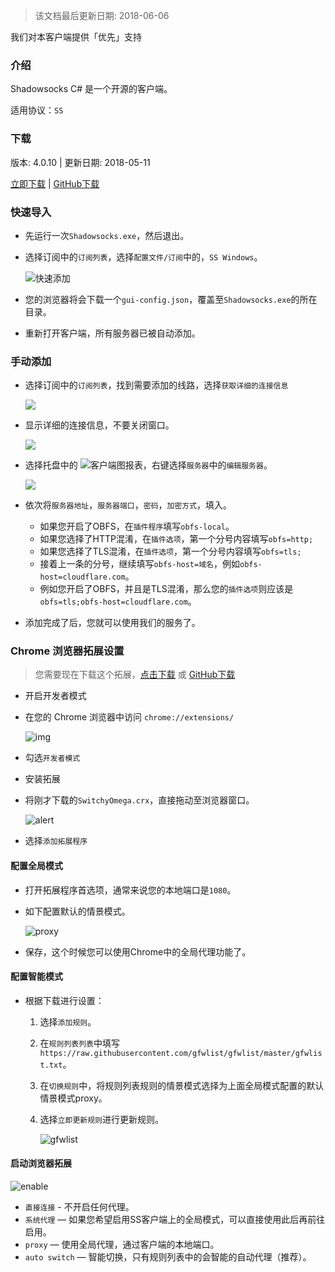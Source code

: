 > 该文档最后更新日期: 2018-06-06

<p class="info">我们对本客户端提供「优先」支持</p>

### 介绍

Shadowsocks C# 是一个开源的客户端。

适用协议：`SS`

### 下载

版本: 4.0.10 | 更新日期: 2018-05-11

[立即下载](https://dl.niconode.co/client/Shadowsocks-4.0.10.zip) | [GitHub下载](https://github.com/shadowsocks/shadowsocks-windows/releases/download/4.0.10/Shadowsocks-4.0.10.zip)

### 快速导入

- 先运行一次`Shadowsocks.exe`，然后退出。

- 选择订阅中的`订阅列表`，选择`配置文件/订阅`中的，`SS Windows`。

	![快速添加](https://img.niconode.co/20180510125433517224K1AgQopgdVQXT0.png)

- 您的浏览器将会下载一个`gui-config.json`，覆盖至`Shadowsocks.exe`的所在目录。

- 重新打开客户端，所有服务器已被自动添加。

### 手动添加

- 选择订阅中的`订阅列表`，找到需要添加的线路，选择`获取详细的连接信息`

	![](https://img.niconode.co/2018060611554434584wrF66J5RHF8UoNe.png)

- 显示详细的连接信息，不要关闭窗口。

	![](https://img.niconode.co/2018060611571968548TXCuSHrEukKM66U.png)

- 选择托盘中的 ![客户端图报表](https://img.niconode.co/2016071616450811168tAtlZ3XAa4JOkSm.png)，右键选择`服务器`中的`编辑服务器`。

	![](https://img.niconode.co/2018060611540081861NdPFj2OyNgLjb43.jpg)

- 依次将`服务器地址`，`服务器端口`，`密码`，`加密方式`，填入。

	- 如果您开启了OBFS，在`插件程序`填写`obfs-local`。
	- 如果您选择了HTTP混淆，在`插件选项`，第一个分号内容填写`obfs=http;`
	- 如果您选择了TLS混淆，在`插件选项`，第一个分号内容填写`obfs=tls;`
	- 接着上一条的分号，继续填写`obfs-host=域名`，例如`obfs-host=cloudflare.com`。
	- 例如您开启了OBFS，并且是TLS混淆，那么您的`插件选项`则应该是`obfs=tls;obfs-host=cloudflare.com`。

- 添加完成了后，您就可以使用我们的服务了。

### Chrome 浏览器拓展设置

> 您需要现在下载这个拓展，[点击下载](https://dl.niconode.co/extensions/SwitchyOmega.crx) 或 [GitHub下载](https://github.com/FelisCatus/SwitchyOmega/releases/download/v2.3.21/SwitchyOmega.crx)

- 开启开发者模式

- 在您的 Chrome 浏览器中访问 `chrome://extensions/`
	
	![img](https://img.niconode.co/2017022623273770747VNtwGa8iM3BLEj5.png)

- 勾选`开发者模式`

- 安装拓展

- 将刚才下载的`SwitchyOmega.crx`，直接拖动至浏览器窗口。

	![alert](https://img.niconode.co/20170226232840445234N9g1XiHYxUBb4O.png)

- 选择`添加拓展程序`

#### 配置全局模式

- 打开拓展程序首选项，通常来说您的本地端口是`1080`。

- 如下配置默认的情景模式。

	![proxy](https://img.niconode.co/2017022623302525929gbGZc4ylFHjfIJN.png)

- 保存，这个时候您可以使用Chrome中的全局代理功能了。

#### 配置智能模式

- 根据下载进行设置：
	1. 选择`添加规则`。
	2. 在`规则列表列表`中填写`https://raw.githubusercontent.com/gfwlist/gfwlist/master/gfwlist.txt`。
	3. 在`切换规则`中，将规则列表规则的情景模式选择为上面全局模式配置的默认情景模式proxy。
	4. 选择`立即更新规则`进行更新规则。

		![gfwlist](https://img.niconode.co/20170226233244355330Nv4HrUK53o5fDm.png)

#### 启动浏览器拓展

![enable](https://img.niconode.co/2017022623351645671j47gvgSiqA5tYvn.png)

- `直接连接` - 不开启任何代理。
- `系统代理` — 如果您希望启用SS客户端上的全局模式，可以直接使用此后再前往启用。
- `proxy` — 使用全局代理，通过客户端的本地端口。
- `auto switch` — 智能切换，只有规则列表中的会智能的自动代理（推荐）。
